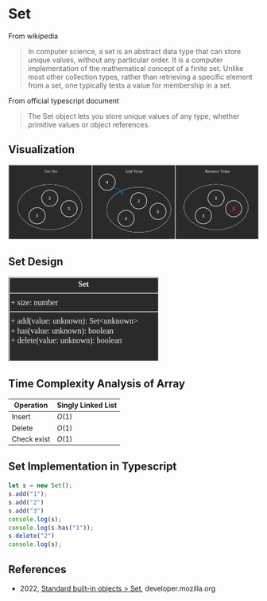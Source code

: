 # Set

From wikipedia

> In computer science, a set is an abstract data type that can store unique values, without any particular order. It is a computer implementation of the mathematical concept of a finite set. Unlike most other collection types, rather than retrieving a specific element from a set, one typically tests a value for membership in a set.

From official typescript document 

> The Set object lets you store unique values of any type, whether primitive values or object references.

## Visualization

![](../abstract/data-structures/set.png)


## Set Design

![](uml/set.png)

## Time Complexity Analysis of Array


| Operation       | Singly Linked List  |
|-----------------|---------------------|
| Insert          | $O(1)$              |
| Delete          | $O(1)$              |
| Check exist     | $O(1)$              |

## Set Implementation in Typescript

```ts
let s = new Set();  
s.add("1");
s.add("2")
s.add("3")
console.log(s);
console.log(s.has("1"));
s.delete("2")
console.log(s);
```

## References

* 2022, [Standard built-in objects > Set](https://developer.mozilla.org/en-US/docs/Web/JavaScript/Reference/Global_Objects/Set), developer.mozilla.org